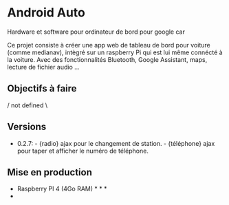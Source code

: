 # Android Auto
Hardware et software pour ordinateur de bord pour google car

Ce projet consiste à créer une app web de tableau de bord pour voiture (comme medianav), intègré sur un raspberry Pi qui est lui même connécté à la voiture. Avec des fonctionnalités Bluetooth, Google Assistant, maps, lecture de fichier audio ...

## Objectifs à faire
/ not defined \

## Versions
* 0.2.7: - {radio} ajax pour le changement de station. - {téléphone} ajax pour taper et afficher le numéro de téléphone.

## Mise en production
- Raspberry PI 4 (4Go RAM)
    *
    *
    *
-
